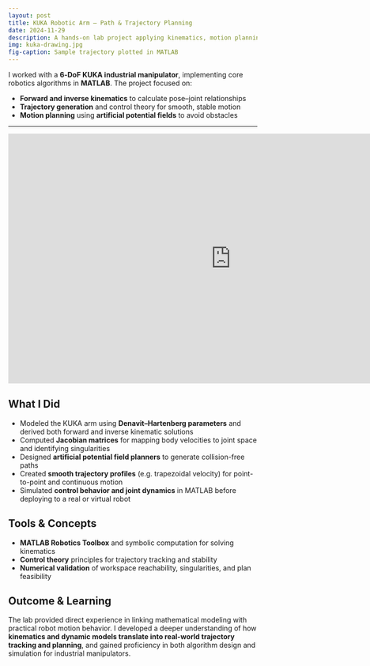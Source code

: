 ```yaml
---
layout: post
title: KUKA Robotic Arm – Path & Trajectory Planning
date: 2024-11-29
description: A hands-on lab project applying kinematics, motion planning, and control theory to a 6‑DoF KUKA industrial arm using MATLAB.
img: kuka-drawing.jpg
fig-caption: Sample trajectory plotted in MATLAB
---
```


I worked with a **6‑DoF KUKA industrial manipulator**, implementing core robotics algorithms in **MATLAB**. The project focused on:

- **Forward and inverse kinematics** to calculate pose–joint relationships  
- **Trajectory generation** and control theory for smooth, stable motion  
- **Motion planning** using **artificial potential fields** to avoid obstacles

---

<iframe width="900" height="506" src="https://www.youtube.com/embed/hTpqYt6auBM" frameborder="0" allowfullscreen></iframe>

## What I Did

- Modeled the KUKA arm using **Denavit–Hartenberg parameters** and derived both forward and inverse kinematic solutions  
- Computed **Jacobian matrices** for mapping body velocities to joint space and identifying singularities  
- Designed **artificial potential field planners** to generate collision-free paths  
- Created **smooth trajectory profiles** (e.g. trapezoidal velocity) for point-to-point and continuous motion  
- Simulated **control behavior and joint dynamics** in MATLAB before deploying to a real or virtual robot


## Tools & Concepts

- **MATLAB Robotics Toolbox** and symbolic computation for solving kinematics  
- **Control theory** principles for trajectory tracking and stability  
- **Numerical validation** of workspace reachability, singularities, and plan feasibility


## Outcome & Learning

The lab provided direct experience in linking mathematical modeling with practical robot motion behavior. I developed a deeper understanding of how **kinematics and dynamic models translate into real-world trajectory tracking and planning**, and gained proficiency in both algorithm design and simulation for industrial manipulators.
